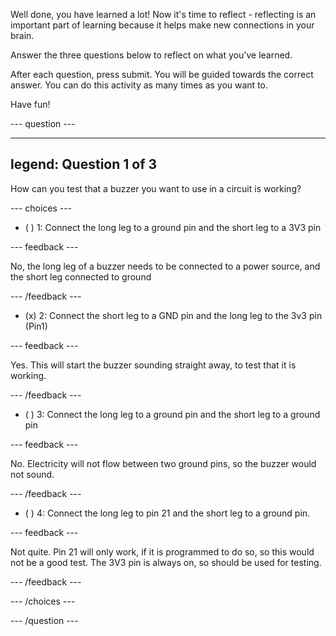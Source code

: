 Well done, you have learned a lot! Now it's time to reflect - reflecting is an important part of learning because it helps make new connections in your brain.

Answer the three questions below to reflect on what you've learned.

After each question, press submit. You will be guided towards the correct answer. You can do this activity as many times as you want to.

Have fun!

--- question ---

---
legend: Question 1 of 3
---

How can you test that a buzzer you want to use in a circuit is working?

--- choices ---

- ( ) 1: Connect the long leg to a ground pin and the short leg to a 3V3 pin

--- feedback ---

No, the long leg of a buzzer needs to be connected to a power source, and the short leg connected to ground

--- /feedback ---

- (x) 2: Connect the short leg to a GND pin and the long leg to the 3v3 pin (Pin1)

--- feedback ---

Yes. This will start the buzzer sounding straight away, to test that it is working.

--- /feedback ---

- ( ) 3: Connect the long leg to a ground pin and the short leg to a ground pin

--- feedback ---

No. Electricity will not flow between two ground pins, so the buzzer would not sound.

--- /feedback ---

- ( ) 4: Connect the long leg to pin 21 and the short leg to a ground pin.

--- feedback ---

Not quite. Pin 21 will only work, if it is programmed to do so, so this would not be a good test. The 3V3 pin is always on, so should be used for testing.

--- /feedback ---

--- /choices ---

--- /question ---